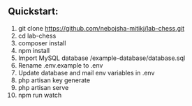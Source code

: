 ## Quickstart:

1. git clone https://github.com/nebojsha-mitikj/lab-chess.git
2. cd lab-chess
3. composer install
4. npm install
5. Import MySQL database /example-database/database.sql
6. Rename .env.example to .env
7. Update database and mail env variables in .env
8. php artisan key generate
9. php artisan serve
10. npm run watch
